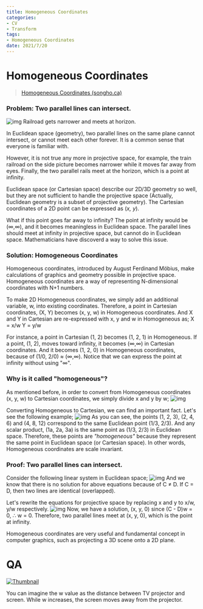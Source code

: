 ```yaml
---
title: Homogeneous Coordinates
categories:
- CV
- Transform
tags:
- Homogeneous Coordinates
date: 2021/7/20
---
```




# Homogeneous Coordinates

> [Homogeneous Coordinates (songho.ca)](http://www.songho.ca/math/homogeneous/homogeneous.html)

### Problem: Two parallel lines can intersect.

![img](http://www.songho.ca/math/homogeneous/files/railroad.jpg)
Railroad gets narrower and meets at horizon.

In Euclidean space (geometry), two parallel lines on the same plane cannot intersect, or cannot meet each other forever. It is a common sense that everyone is familiar with.

However, it is not true any more in projective space, for example, the train railroad on the side picture becomes narrower while it moves far away from eyes. Finally, the two parallel rails meet at the horizon, which is a point at infinity.

Euclidean space (or Cartesian space) describe our 2D/3D geometry so well, but they are not sufficient to handle the projective space (Actually, Euclidean geometry is a subset of projective geometry). The Cartesian coordinates of a 2D point can be expressed as (*x, y*).

What if this point goes far away to infinity? The point at infinity would be (∞,∞), and it becomes meaningless in Euclidean space. The parallel lines should meet at infinity in projective space, but cannot do in Euclidean space. Mathematicians have discoverd a way to solve this issue.

### Solution: Homogeneous Coordinates

Homogeneous coordinates, introduced by August Ferdinand Möbius, make calculations of graphics and geometry possible in projective space. Homogeneous coordinates are a way of representing N-dimensional coordinates with N+1 numbers.

To make 2D Homogeneous coordinates, we simply add an additional variable, w, into existing coordinates. Therefore, a point in Cartesian coordinates, (X, Y) becomes (x, y, w) in Homogeneous coordinates. And X and Y in Cartesian are re-expressed with x, y and w in Homogeneous as;
X = x/w
Y = y/w

For instance, a point in Cartesian (1, 2) becomes (1, 2, 1) in Homogeneous. If a point, (1, 2), moves toward infinity, it becomes (∞,∞) in Cartesian coordinates. And it becomes (1, 2, 0) in Homogeneous coordinates, because of (1/0, 2/0) ≈ (∞,∞). Notice that we can express the point at infinity without using "∞".

### Why is it called "homogeneous"?

As mentioned before, in order to convert from Homogeneous coordinates (x, y, w) to Cartesian coordinates, we simply divide x and y by w;
![img](http://www.songho.ca/math/homogeneous/files/homogeneous01.png)

Converting Homogeneous to Cartesian, we can find an important fact. Let's see the following example;
![img](http://www.songho.ca/math/homogeneous/files/homogeneous02.png)
As you can see, the points (1, 2, 3), (2, 4, 6) and (4, 8, 12) correspond to the same Euclidean point (1/3, 2/3). And any scalar product, (1a, 2a, 3a) is the same point as (1/3, 2/3) in Euclidean space. Therefore, these points are *"homogeneous"* because they represent the same point in Euclidean space (or Cartesian space). In other words, Homogeneous coordinates are scale invariant.

### Proof: Two parallel lines can intersect.

Consider the following linear system in Euclidean space;
![img](http://www.songho.ca/math/homogeneous/files/homogeneous03.png)
And we know that there is no solution for above equations because of C ≠ D.
If C = D, then two lines are identical (overlapped).

Let's rewrite the equations for projective space by replacing x and y to x/w, y/w respectively.
![img](http://www.songho.ca/math/homogeneous/files/homogeneous04.png)
Now, we have a solution, (x, y, 0) since (C - D)w = 0, ∴ w = 0. Therefore, two parallel lines meet at (x, y, 0), which is the point at infinity.

Homogeneous coordinates are very useful and fundamental concept in computer graphics, such as projecting a 3D scene onto a 2D plane.

# QA

[![Thumbnail](https://a.disquscdn.com/get?url=http%3A%2F%2Fwww.songho.ca%2Fmath%2Fhomogeneous%2Ffiles%2Fhomogeneous06.png&key=Snlk_lWX4-eVNJ3-Q1mk3A&w=800&h=400)](http://disq.us/url?url=http%3A%2F%2Fwww.songho.ca%2Fmath%2Fhomogeneous%2Ffiles%2Fhomogeneous06.png%3AeKP_m1yXvc2-YwushmiEie2OzaA&cuid=803000)

You can imagine the w value as the distance between TV projector and screen. While w increases, the screen moves away from the projector.